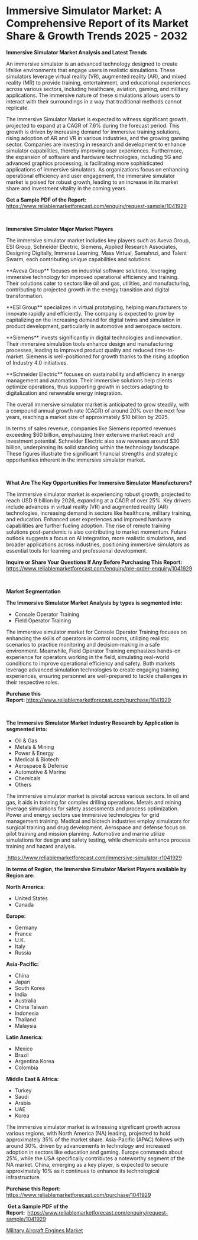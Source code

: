 <p><h1>Immersive Simulator Market: A Comprehensive Report of its Market Share & Growth Trends 2025 - 2032</h1></p><p><strong>Immersive Simulator Market Analysis and Latest Trends</strong></p>
<p><p>An immersive simulator is an advanced technology designed to create lifelike environments that engage users in realistic simulations. These simulators leverage virtual reality (VR), augmented reality (AR), and mixed reality (MR) to provide training, entertainment, and educational experiences across various sectors, including healthcare, aviation, gaming, and military applications. The immersive nature of these simulations allows users to interact with their surroundings in a way that traditional methods cannot replicate.</p><p>The Immersive Simulator Market is expected to witness significant growth, projected to expand at a CAGR of 7.6% during the forecast period. This growth is driven by increasing demand for immersive training solutions, rising adoption of AR and VR in various industries, and the growing gaming sector. Companies are investing in research and development to enhance simulator capabilities, thereby improving user experiences. Furthermore, the expansion of software and hardware technologies, including 5G and advanced graphics processing, is facilitating more sophisticated applications of immersive simulators. As organizations focus on enhancing operational efficiency and user engagement, the immersive simulator market is poised for robust growth, leading to an increase in its market share and investment vitality in the coming years.</p></p>
<p><strong>Get a Sample PDF of the Report:&nbsp;</strong> <a href="https://www.reliablemarketforecast.com/enquiry/request-sample/1041929?utm_campaign=2307&utm_medium=2&utm_source=Github&utm_content=ia&utm_term=11042025&utm_id=immersive-simulator">https://www.reliablemarketforecast.com/enquiry/request-sample/1041929</a></p>
<p>&nbsp;</p>
<p><strong>Immersive Simulator Major Market Players</strong></p>
<p><p>The immersive simulator market includes key players such as Aveva Group, ESI Group, Schneider Electric, Siemens, Applied Research Associates, Designing Digitally, Immerse Learning, Mass Virtual, Samahnzi, and Talent Swarm, each contributing unique capabilities and solutions.</p><p>**Aveva Group** focuses on industrial software solutions, leveraging immersive technology for improved operational efficiency and training. Their solutions cater to sectors like oil and gas, utilities, and manufacturing, contributing to projected growth in the energy transition and digital transformation.</p><p>**ESI Group** specializes in virtual prototyping, helping manufacturers to innovate rapidly and efficiently. The company is expected to grow by capitalizing on the increasing demand for digital twins and simulation in product development, particularly in automotive and aerospace sectors.</p><p>**Siemens** invests significantly in digital technologies and innovation. Their immersive simulation tools enhance design and manufacturing processes, leading to improved product quality and reduced time-to-market. Siemens is well-positioned for growth thanks to the rising adoption of Industry 4.0 initiatives.</p><p>**Schneider Electric** focuses on sustainability and efficiency in energy management and automation. Their immersive solutions help clients optimize operations, thus supporting growth in sectors adapting to digitalization and renewable energy integration.</p><p>The overall immersive simulator market is anticipated to grow steadily, with a compound annual growth rate (CAGR) of around 20% over the next few years, reaching a market size of approximately $10 billion by 2025.</p><p>In terms of sales revenue, companies like Siemens reported revenues exceeding $60 billion, emphasizing their extensive market reach and investment potential. Schneider Electric also saw revenues around $30 billion, underpinning its solid standing within the technology landscape. These figures illustrate the significant financial strengths and strategic opportunities inherent in the immersive simulator market.</p></p>
<p>&nbsp;</p>
<p><strong>What Are The Key Opportunities For Immersive Simulator Manufacturers?</strong></p>
<p><p>The immersive simulator market is experiencing robust growth, projected to reach USD 9 billion by 2026, expanding at a CAGR of over 25%. Key drivers include advances in virtual reality (VR) and augmented reality (AR) technologies, increasing demand in sectors like healthcare, military training, and education. Enhanced user experiences and improved hardware capabilities are further fueling adoption. The rise of remote training solutions post-pandemic is also contributing to market momentum. Future outlook suggests a focus on AI integration, more realistic simulations, and broader applications across industries, positioning immersive simulators as essential tools for learning and professional development.</p></p>
<p><strong>Inquire or Share Your Questions If Any Before Purchasing This Report:</strong> <a href="https://www.reliablemarketforecast.com/enquiry/pre-order-enquiry/1041929?utm_campaign=2307&utm_medium=2&utm_source=Github&utm_content=ia&utm_term=11042025&utm_id=immersive-simulator">https://www.reliablemarketforecast.com/enquiry/pre-order-enquiry/1041929</a></p>
<p>&nbsp;</p>
<p><strong>Market Segmentation</strong></p>
<p><strong>The Immersive Simulator Market Analysis by types is segmented into:</strong></p>
<p><ul><li>Console Operator Training</li><li>Field Operator Training</li></ul></p>
<p><p>The immersive simulator market for Console Operator Training focuses on enhancing the skills of operators in control rooms, utilizing realistic scenarios to practice monitoring and decision-making in a safe environment. Meanwhile, Field Operator Training emphasizes hands-on experience for operators working in the field, simulating real-world conditions to improve operational efficiency and safety. Both markets leverage advanced simulation technologies to create engaging training experiences, ensuring personnel are well-prepared to tackle challenges in their respective roles.</p></p>
<p><strong>Purchase this Report:&nbsp;</strong><a href="https://www.reliablemarketforecast.com/purchase/1041929?utm_campaign=2307&utm_medium=2&utm_source=Github&utm_content=ia&utm_term=11042025&utm_id=immersive-simulator">https://www.reliablemarketforecast.com/purchase/1041929</a></p>
<p>&nbsp;</p>
<p><strong>The Immersive Simulator Market Industry Research by Application is segmented into:</strong></p>
<p><ul><li>Oil & Gas</li><li>Metals & Mining</li><li>Power & Energy</li><li>Medical & Biotech</li><li>Aerospace & Defense</li><li>Automotive & Marine</li><li>Chemicals</li><li>Others</li></ul></p>
<p><p>The immersive simulator market is pivotal across various sectors. In oil and gas, it aids in training for complex drilling operations. Metals and mining leverage simulations for safety assessments and process optimization. Power and energy sectors use immersive technologies for grid management training. Medical and biotech industries employ simulators for surgical training and drug development. Aerospace and defense focus on pilot training and mission planning. Automotive and marine utilize simulations for design and safety testing, while chemicals enhance process training and hazard analysis.</p></p>
<p><a href="https://www.reliablemarketforecast.com/immersive-simulator-r1041929?utm_campaign=2307&utm_medium=2&utm_source=Github&utm_content=ia&utm_term=11042025&utm_id=immersive-simulator">&nbsp;https://www.reliablemarketforecast.com/immersive-simulator-r1041929</a></p>
<p><strong>In terms of Region, the Immersive Simulator Market Players available by Region are:</strong></p>
<p>
    <p> <strong> North America: </strong>
        <ul>
            <li>United States</li>
            <li>Canada</li>
        </ul>
        </p> 
    <p> <strong> Europe: </strong>
        <ul>
            <li>Germany</li>
            <li>France</li>
            <li>U.K.</li>
            <li>Italy</li>
            <li>Russia</li>
        </ul>
        </p> 
    <p> <strong> Asia-Pacific: </strong>
        <ul>
            <li>China</li>
            <li>Japan</li>
            <li>South Korea</li>
            <li>India</li>
            <li>Australia</li>
            <li>China Taiwan</li>
            <li>Indonesia</li>
            <li>Thailand</li>
            <li>Malaysia</li>
        </ul>
        </p> 
    <p> <strong> Latin America: </strong>
        <ul>
            <li>Mexico</li>
            <li>Brazil</li>
            <li>Argentina Korea</li>
            <li>Colombia</li>
        </ul>
        </p> 
    <p> <strong> Middle East & Africa: </strong>
        <ul>
            <li>Turkey</li>
            <li>Saudi</li>
            <li>Arabia</li>
            <li>UAE</li>
            <li>Korea</li>
        </ul>
    </p>
    </p>
<p><p>The immersive simulator market is witnessing significant growth across various regions, with North America (NA) leading, projected to hold approximately 35% of the market share. Asia-Pacific (APAC) follows with around 30%, driven by advancements in technology and increased adoption in sectors like education and gaming. Europe commands about 25%, while the USA specifically contributes a noteworthy segment of the NA market. China, emerging as a key player, is expected to secure approximately 10% as it continues to enhance its technological infrastructure.</p></p>
<p><strong>Purchase this Report: </strong><a href="https://www.reliablemarketforecast.com/purchase/1041929?utm_campaign=2307&utm_medium=2&utm_source=Github&utm_content=ia&utm_term=11042025&utm_id=immersive-simulator">https://www.reliablemarketforecast.com/purchase/1041929</a></p>
<p>&nbsp;<strong>Get a Sample PDF of the Report:&nbsp;&nbsp;</strong><a href="https://www.reliablemarketforecast.com/enquiry/request-sample/1041929?utm_campaign=2307&utm_medium=2&utm_source=Github&utm_content=ia&utm_term=11042025&utm_id=immersive-simulator">https://www.reliablemarketforecast.com/enquiry/request-sample/1041929</a></p>
<p><strong></strong></p>
<p><p><a href="https://github.com/berkemiars2j/Market-Research-Report-List-1/blob/main/military-aircraft-engines-market.md?utm_campaign=2307&utm_medium=2&utm_source=Github&utm_content=ia&utm_term=11042025&utm_id=immersive-simulator">Military Aircraft Engines Market</a></p></p>